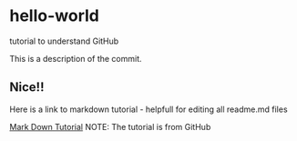 # hello-world
tutorial to understand GitHub

This is a description of the commit.

## Nice!!

Here is a link to markdown tutorial - helpfull for editing all readme.md files

[Mark Down Tutorial](https://guides.github.com/features/mastering-markdown/)
NOTE: The tutorial is from GitHub


